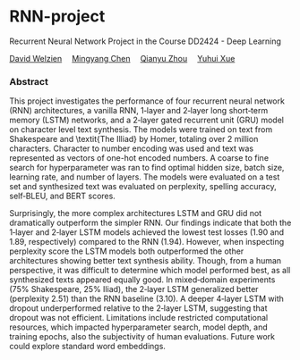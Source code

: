 # RNN-project
Recurrent Neural Network Project in the Course DD2424 - Deep Learning

<div>
    <a href="https://github.com/Apolloden" target="_blank">David Welzien</a>&emsp;
    <a href="https://github.com/Rick-cmy" target="_blank">Mingyang Chen</a>&emsp;
    <a href="https://github.com/Zhoukkkkkkk" target="_blank">Qianyu Zhou</a>&emsp;
    <a href="https://github.com/yxio11" target="_blank">Yuhui Xue</a>&emsp;
</div>

### Abstract
This project investigates the performance of four recurrent neural network (RNN) architectures, a vanilla RNN, 1‑layer and 2‑layer long short‑term memory (LSTM) networks, and a 2‑layer gated recurrent unit (GRU) model on character level text synthesis. The models were trained on text from Shakespeare and \textit{The Illiad} by Homer, totaling over 2 million characters. Character to number encoding was used and text was represented as vectors of one-hot encoded numbers. A coarse to fine search for hyperparameter was ran to find optimal hidden size, batch size, learning rate, and number of layers. The models were  evaluated on a test set and synthesized text was evaluated on perplexity, spelling accuracy, self‑BLEU, and BERT scores. 

Surprisingly, the more complex architectures LSTM and GRU did not dramatically outperform the simpler RNN. Our findings indicate that both the 1‑layer and 2‑layer LSTM models achieved the lowest test losses (1.90 and 1.89, respectively) compared to the RNN (1.94). However, when inspecting perplexity score the LSTM models both outperformed the other architectures showing better text synthesis ability. Though, from a human perspective, it was difficult to determine which model performed best, as all synthesized texts appeared equally good. In mixed‑domain experiments (75\% Shakespeare, 25\% Iliad), the 2‑layer LSTM generalized better (perplexity 2.51) than the RNN baseline (3.10). A deeper 4‑layer LSTM with dropout underperformed relative to the 2‑layer LSTM, suggesting that dropout was not efficient. Limitations include restricted computational resources, which impacted hyperparameter search, model depth, and training epochs, also the subjectivity of human evaluations. Future work could explore standard word embeddings. 
